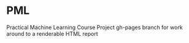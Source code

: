 # PML
Practical Machine Learning Course Project
gh-pages branch for work around to a renderable HTML report
